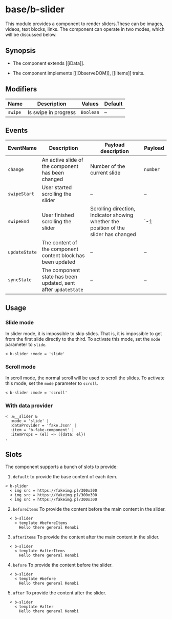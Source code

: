# base/b-slider

This module provides a component to render sliders.These can be images, videos, text blocks, links.
The component can operate in two modes, which will be discussed below.

## Synopsis

* The component extends [[iData]].

* The component implements [[iObserveDOM]], [[iItems]] traits.

## Modifiers

| Name         | Description            | Values    | Default |
| ------------ | ---------------------- | ----------| ------- |
| `swipe`      | Is swipe in progress   | `Boolean` | –       |

## Events

| EventName         | Description                                                    | Payload description                                                                   | Payload                 |
| ----------------- | -------------------------------------------------------------- | ------------------------------------------------------------------------------------- | ----------------------- |
| `change`          | An active slide of the component has been changed              | Number of the current slide                                                           | `number`                |
| `swipeStart`      | User started scrolling the slider                              | –                                                                                     | –                       |
| `swipeEnd`        | User finished scrolling the slider                             | Scrolling direction, Indicator showing whether the position of the slider has changed | `-1 | 0 | 1`, `boolean` |
| `updateState`     | The content of the component content block has been updated    | –                                                                                     | –                       |
| `syncState`       | The component state has been updated, sent after `updateState` | –                                                                                     | –                       |

## Usage

### Slide mode

In slider mode, it is impossible to skip slides. That is, it is impossible to get from the first slide directly to the third.
To activate this mode, set the `mode` parameter to `slide`.

```
< b-slider :mode = 'slide'
```

### Scroll mode

In scroll mode, the normal scroll will be used to scroll the slides. To activate this mode, set the `mode` parameter to `scroll`.

```
< b-slider :mode = 'scroll'
```

### With data provider

```
< .&__slider &
  :mode = 'slide' |
  :dataProvider = 'fake.Json' |
  :item = 'b-fake-component' |
  :itemProps = (el) => ({data: el})
.
```

## Slots

The component supports a bunch of slots to provide:

1. `default` to provide the base content of each item.

```
< b-slider
  < img src = https://fakeimg.pl/300x300
  < img src = https://fakeimg.pl/300x300
  < img src = https://fakeimg.pl/300x300
```

2. `beforeItems` To provide the content before the main content in the slider.

```
  < b-slider
    < template #beforeItems
      Hello there general Kenobi
```

3. `afterItems` To provide the content after the main content in the slider.

```
  < b-slider
    < template #afterItems
      Hello there general Kenobi
```

4. `before` To provide the content before the slider.

```
  < b-slider
    < template #before
      Hello there general Kenobi
```

5. `after` To provide the content after the slider.

```
  < b-slider
    < template #after
      Hello there general Kenobi
```
